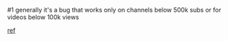#1
generally it's a bug that works only on channels below 500k subs
or for videos below 100k views

[ref](https://www.youtube.com/watch?v=GLVe2qAEwEg)